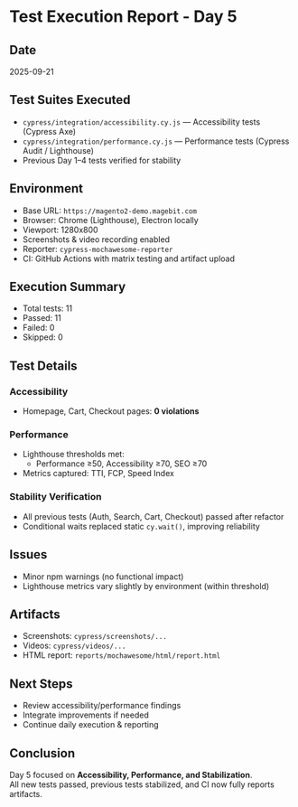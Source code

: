 # Test Execution Report - Day 5

## Date
2025-09-21

## Test Suites Executed
- `cypress/integration/accessibility.cy.js` — Accessibility tests (Cypress Axe)
- `cypress/integration/performance.cy.js` — Performance tests (Cypress Audit / Lighthouse)
- Previous Day 1–4 tests verified for stability

## Environment
- Base URL: `https://magento2-demo.magebit.com`
- Browser: Chrome (Lighthouse), Electron locally
- Viewport: 1280x800
- Screenshots & video recording enabled
- Reporter: `cypress-mochawesome-reporter`
- CI: GitHub Actions with matrix testing and artifact upload

## Execution Summary
- Total tests: 11
- Passed: 11
- Failed: 0
- Skipped: 0

## Test Details

### Accessibility
- Homepage, Cart, Checkout pages: **0 violations**

### Performance
- Lighthouse thresholds met:
  - Performance ≥50, Accessibility ≥70, SEO ≥70
- Metrics captured: TTI, FCP, Speed Index

### Stability Verification
- All previous tests (Auth, Search, Cart, Checkout) passed after refactor
- Conditional waits replaced static `cy.wait()`, improving reliability

## Issues
- Minor npm warnings (no functional impact)
- Lighthouse metrics vary slightly by environment (within threshold)

## Artifacts
- Screenshots: `cypress/screenshots/...`
- Videos: `cypress/videos/...`
- HTML report: `reports/mochawesome/html/report.html`

## Next Steps
- Review accessibility/performance findings
- Integrate improvements if needed
- Continue daily execution & reporting

## Conclusion
Day 5 focused on **Accessibility, Performance, and Stabilization**.  
All new tests passed, previous tests stabilized, and CI now fully reports artifacts.
